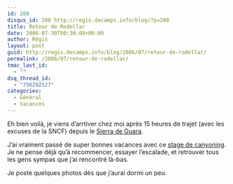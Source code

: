 ```yaml
---
id: 288
disqus_id: 288 http://regis.decamps.info/blog/?p=288
title: Retour de Rodellar
date: 2006-07-30T00:30:08+00:00
author: Régis
layout: post
guid: http://regis.decamps.info/blog/2006/07/retour-de-rodellar/
permalink: /2006/07/retour-de-rodellar/
tmac_last_id:
  - ""
dsq_thread_id:
  - "756292527"
categories:
  - Général
  - Vacances
---
```

Eh bien voilà, je viens d’arrtiver chez moi après 15 heures de trajet (avec les excuses de la SNCF) depuis le [Sierra de Guara](http://maps.google.fr/maps?f=q&hl=fr&q=rodellar,+spain+(Canyoning+dans+le+sierra+de+guara)&ie=UTF8&ll=42.37072,1.027222&spn=2.374029,6.800537&t=h&om=1 "Rodellar").
  
J’ai vraiment passé de super bonnes vacances avec ce [stage de canyoning](http://www.ucpa-vacances.com/programme.aspx?programme=SEABIEM10 "Stage canyoning UCPA dans le Sierra de Guara"). Je ne pense déjà qu’à recommencer, essayer l’escalade, et retrouver tous les gens sympas que j’ai rencontré là-bas.

Je poste quelques photos dès que j’aurai dormi un peu.
